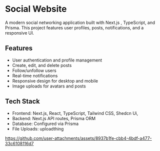 # Social Website
A modern social networking application built with Next.js , TypeScript, and Prisma. This project features user profiles, posts, notifications, and a responsive UI.

## Features
- User authentication and profile management
- Create, edit, and delete posts
- Follow/unfollow users
- Real-time notifications
- Responsive design for desktop and mobile
- Image uploads for avatars and posts

 ## Tech Stack
- Frontend: Next.js, React, TypeScript, Tailwind CSS, Shedcn Ui,
- Backend: Next.js API routes, Prisma ORM
- Database: Configured via Prisma
- File Uploads: uploadthing


https://github.com/user-attachments/assets/8937b1fe-cbb4-4bdf-a477-33c6108116d7

